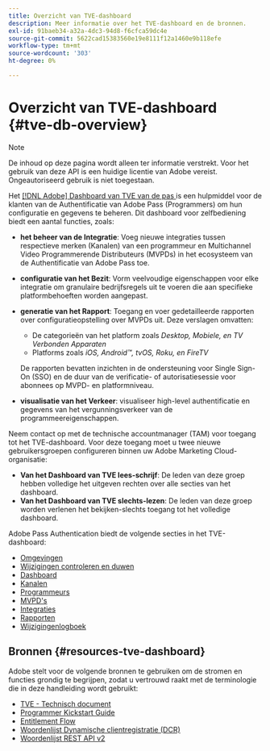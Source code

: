 ```yaml
---
title: Overzicht van TVE-dashboard
description: Meer informatie over het TVE-dashboard en de bronnen.
exl-id: 91baeb34-a32a-4dc3-94d8-f6cfca59dc4e
source-git-commit: 5622cad15383560e19e8111f12a1460e9b118efe
workflow-type: tm+mt
source-wordcount: '303'
ht-degree: 0%

---
```


# Overzicht van TVE-dashboard {#tve-db-overview}

>[!NOTE]
>
>De inhoud op deze pagina wordt alleen ter informatie verstrekt. Voor het gebruik van deze API is een huidige licentie van Adobe vereist. Ongeautoriseerd gebruik is niet toegestaan.

Het [[!DNL Adobe]  Dashboard van TVE van de pas ](https://experience.adobe.com/pass/authentication) is een hulpmiddel voor de klanten van de Authentificatie van Adobe Pass (Programmers) om hun configuratie en gegevens te beheren. Dit dashboard voor zelfbediening biedt een aantal functies, zoals:

* **het beheer van de Integratie**: Voeg nieuwe integraties tussen respectieve merken (Kanalen) van een programmeur en Multichannel Video Programmerende Distributeurs (MVPDs) in het ecosysteem van de Authentificatie van Adobe Pass toe.

* **configuratie van het Bezit**: Vorm veelvoudige eigenschappen voor elke integratie om granulaire bedrijfsregels uit te voeren die aan specifieke platformbehoeften worden aangepast.

* **generatie van het Rapport**: Toegang en voer gedetailleerde rapporten over configuratieopstelling over MVPDs uit. Deze verslagen omvatten:
   * De categorieën van het platform zoals *Desktop, Mobiele, en TV Verbonden Apparaten*
   * Platforms zoals *iOS, Android™, tvOS, Roku, en FireTV*

  De rapporten bevatten inzichten in de ondersteuning voor Single Sign-On (SSO) en de duur van de verificatie- of autorisatiesessie voor abonnees op MVPD- en platformniveau.

* **visualisatie van het Verkeer**: visualiseer high-level authentificatie en gegevens van het vergunningsverkeer van de programmeereigenschappen.

Neem contact op met de technische accountmanager (TAM) voor toegang tot het TVE-dashboard. Voor deze toegang moet u twee nieuwe gebruikersgroepen configureren binnen uw Adobe Marketing Cloud-organisatie:

* **Van het Dashboard van TVE lees-schrijf**: De leden van deze groep hebben volledige het uitgeven rechten over alle secties van het dashboard.
* **Van het Dashboard van TVE slechts-lezen**: De leden van deze groep worden verlenen het bekijken-slechts toegang tot het volledige dashboard.

Adobe Pass Authentication biedt de volgende secties in het TVE-dashboard:

* [Omgevingen](/help/authentication/user-guide-tve-dashboard/tve-dashboard-environments.md)
* [Wijzigingen controleren en duwen](/help/authentication/user-guide-tve-dashboard/tve-dashboard-review-push-changes.md)
* [Dashboard](/help/authentication/user-guide-tve-dashboard/tve-dashboard-home.md)
* [Kanalen](/help/authentication/user-guide-tve-dashboard/tve-dashboard-channels.md)
* [Programmeurs](/help/authentication/user-guide-tve-dashboard/tve-dashboard-programmers.md)
* [MVPD&#39;s](/help/authentication/user-guide-tve-dashboard/tve-dashboard-mvpds.md)
* [Integraties](/help/authentication/user-guide-tve-dashboard/tve-dashboard-integrations.md)
* [Rapporten](/help/authentication/user-guide-tve-dashboard/tve-dashboard-reports.md)
* [Wijzigingenlogboek](/help/authentication/user-guide-tve-dashboard/tve-dashboard-changes-log.md)

## Bronnen {#resources-tve-dashboard}

Adobe stelt voor de volgende bronnen te gebruiken om de stromen en functies grondig te begrijpen, zodat u vertrouwd raakt met de terminologie die in deze handleiding wordt gebruikt:

* [TVE - Technisch document](/help/authentication/kickstart/technical-paper.md)
* [Programmer Kickstart Guide](/help/authentication/kickstart/programmer-kickstart-guide.md)
* [Entitlement Flow](/help/authentication/integration-guide-programmers/entitlement-flow.md)
* [Woordenlijst Dynamische clientregistratie (DCR)](/help/authentication/integration-guide-programmers/rest-apis/rest-api-dcr/dynamic-client-registration-glossary.md)
* [Woordenlijst REST API v2](/help/authentication/integration-guide-programmers/rest-apis/rest-api-v2/rest-api-v2-glossary.md)

